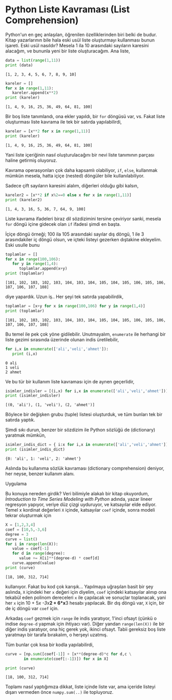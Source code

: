 # Python Liste Kavraması (List Comprehension)

Python'un en geç anlaşılan, öğrenilen özelliklerinden biri belki de
budur. Kitap yazarlarının bile hala eski usül liste oluşturmayı
kullanması bunun işareti. Eski usül nasıldır? Mesela 1 ila 10
arasındaki sayıların karesini alacağım, ve bununla yeni bir liste
oluşturacağım. Ana liste,

```python
data = list(range(1,11))
print (data)
```

```text
[1, 2, 3, 4, 5, 6, 7, 8, 9, 10]
```

```python
kareler = []
for x in range(1,11):
   kareler.append(x**2)
print (kareler)
```

```text
[1, 4, 9, 16, 25, 36, 49, 64, 81, 100]
```

Bir boş liste tanımlandı, ona ekler yapıldı, bir `for` döngüsü var,
vs. Fakat liste oluşturması liste kavrama ile tek bir satırda
yapılabilirdi,

```python
kareler = [x**2 for x in range(1,11)]
print (kareler)
```

```text
[1, 4, 9, 16, 25, 36, 49, 64, 81, 100]
```

Yani liste içeriğinin nasıl oluşturulacağını bir nevi liste tanımının
parçası haline getirmiş oluyoruz. 

Kavrama operasyonları çok daha kapsamlı olabiliyor, `if`, `else`,
kullanmak mümkün mesela, hatta içiçe (nested) döngüler bile
kullanılabiliyor.

Sadece çift sayıların karesini alalım, diğerleri olduğu gibi kalsın,

```python
kareler2 = [x**2 if x%2==0 else x for x in range(1,11)]
print (kareler2)
```

```text
[1, 4, 3, 16, 5, 36, 7, 64, 9, 100]
```

Liste kavrama ifadeleri biraz dil sözdizimini tersine çeviriyor sanki,
mesela `for` döngü içine gidecek olan `if` ifadesi şimdi en başta.

İçiçe döngü örneği; 100 ila 105 arasındaki sayılar dış döngü, 1 ile 3
arasındakiler iç döngü olsun, ve içteki listeyi gezerken dıştakine
ekleyelim. Eski usulle bunu

```python
toplamlar = []
for x in range(100,106):
   for y in range(1,4):
      toplamlar.append(x+y)
print (toplamlar)      
```

```text
[101, 102, 103, 102, 103, 104, 103, 104, 105, 104, 105, 106, 105, 106, 107, 106, 107, 108]
```

diye yapardık. Uzun iş.. Her şeyi tek satırda yapabilirdik,

```python
toplamlar = [x+y for x in range(100,106) for y in range(1,4)]
print (toplamlar)
```

```text
[101, 102, 103, 102, 103, 104, 103, 104, 105, 104, 105, 106, 105, 106, 107, 106, 107, 108]
```

Bu temel ile pek çok yöne gidilebilir. Unutmayalım, `enumerate` ile herhangi
bir liste gezimi sırasında üzerinde olunan indis üretilebilir,

```python
for i,x in enumerate(['ali','veli','ahmet']):
   print (i,x)
```

```text
0 ali
1 veli
2 ahmet
```

Ve bu tür bir kullanım liste kavraması için de aynen geçerlidir,

```python
isimler_indisler = [(i,x) for i,x in enumerate(['ali','veli','ahmet'])]
print (isimler_indisler)
```

```text
[(0, 'ali'), (1, 'veli'), (2, 'ahmet')]
```

Böylece bir değişken grubu (tuple) listesi oluşturduk, ve tüm bunları
tek bir satırda yaptık.

Şimdi sıkı durun, benzer bir sözdizim ile Python sözlüğü de
(dictionary) yaratmak mümkün, 

```python
isimler_indis_dict = { i:x for i,x in enumerate(['ali','veli','ahmet']) }
print (isimler_indis_dict)
```

```text
{0: 'ali', 1: 'veli', 2: 'ahmet'}
```

Aslında bu kullanıma sözlük kavraması (dictionary comprehension)
deniyor, her neyse, benzer kullanım alanı.

Uygulama

Bu konuya nereden girdik? Veri bilimiyle alakalı bir kitap okuyordum,
*İntroduction to Time Series Modeling with Python* adında, yazar
lineer regresyon yapıyor, veriye düz çizgi uyduruyor, ve katsayılar
elde ediyor. Temel x kordinat değerleri `X` içinde, katsayılar `coef`
içinde, sonra modeli tekrar oluşturmak için

```python
X = [1,2,3,4]
coef = [10,5,-3,6]
degree = 3
curve = list()
for i in range(len(X)):
   value = coef[-1]
   for d in range(degree):
      value += X[i]**(degree-d) * coef[d]
   curve.append(value)
print (curve)   
```

```text
[18, 100, 312, 714]
```

kullanıyor. Fakat bu kod çok karışık... Yapılmaya uğraşılan basit bir
şey aslında, `X` içindeki her `x` değeri için diyelim, `coef` içindeki
katsayılar alınıp ona tekabül eden polinom dereceleri `x` ile
çapılacak ve sonuçlar toplanacak, yani her `x` için 10 + 5*x -3*x**2 +
6*x**3 hesabı yapılacak. Bir dış döngü var, `X` için, bir de iç döngü
var `coef` için.

Arkadaş `coef` gezmek için `range` ile indis yaratıyor, 1'inci ofsayt
(çünkü o indise `degree-d` yapmak için ihtiyacı var). Diğer yandan
`range(len(X))` ile bir diğer indis yaratıyor, ona hiç gerek yok,
ikinci ofsayt. Tabii gereksiz boş liste yaratmayı bir tarafa
bırakalım, o herşeyi uzatmış.

Tüm bunlar çok kısa bir kodla yapılabilirdi,

```python
curve = [np.sum([coef[-1]] + [x**(degree-d)*c for d,c \
        in enumerate(coef[:-1])]) for x in X]

print (curve)
```

```text
[18, 100, 312, 714]
```

Toplamı nasıl yaptığımıza dikkat, liste içinde liste var, ama içeride
listeyi dışarı vermeden önce `numpy.sum(..)` ile topluyoruz. 



